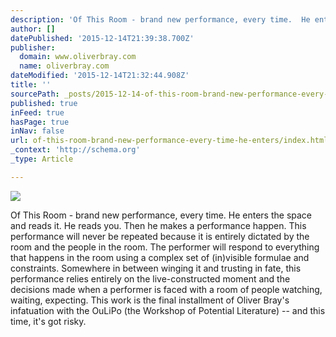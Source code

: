 ```yaml
---
description: 'Of This Room - brand new performance, every time.  He enters the space and reads it. He reads you. Then he makes a performance happen.  This performance will ne'
author: []
datePublished: '2015-12-14T21:39:38.700Z'
publisher:
  domain: www.oliverbray.com
  name: oliverbray.com
dateModified: '2015-12-14T21:32:44.908Z'
title: ''
sourcePath: _posts/2015-12-14-of-this-room-brand-new-performance-every-time-he-enters.md
published: true
inFeed: true
hasPage: true
inNav: false
url: of-this-room-brand-new-performance-every-time-he-enters/index.html
_context: 'http://schema.org'
_type: Article

---
```

![](http://www.oliverbray.com/Oliver_Bray/Home_files/IMG_7588.jpg)

Of This Room - brand new performance, every time. He enters the space and reads it. He reads you. Then he makes a performance happen. This performance will never be repeated because it is entirely dictated by the room and the people in the room. The performer will respond to everything that happens in the room using a complex set of (in)visible formulae and constraints.  Somewhere in between winging it and trusting in fate, this performance relies entirely on the live-constructed moment and the decisions made when a performer is faced with a room of people watching, waiting, expecting. This work is the final installment of Oliver Bray's infatuation with the OuLiPo (the Workshop of Potential Literature) -- and this time, it's got risky.